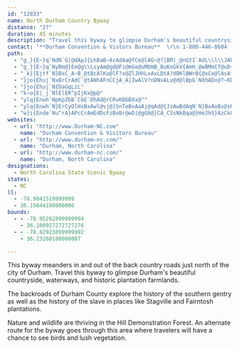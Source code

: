 ```yaml
---
id: "12833"
name: North Durham Country Byway
distance: "27"
duration: 45 minutes
description: "Travel this byway to glimpse Durham's beautiful countryside, waterways, and historic plantation farmlands."
contact: "**Durham Convention & Vistors Bureau**  \r\n 1-800-446-8604  \r\n [Send E-mail](mailto:visitorinfo@durham-cvb.com )  \r\n\r\n"
path:
  - "g_}{E~}q`NdN`G|@dApJ{LhBaB~AcAdAa@fCe@lAG~@?|BR|_@nGtI`AdL\\l\\JAhNYrDy@nFMjCVtH]zRN`GTzB`@dAt@~@|JxGvBdBb@l@pA~C\\`BlAtLzAzC`T`ZdPdOh@~@h@xATdBH`Bc@jEu@fEg@jBiArC{AzFaAdFQtCHlFt@bRdAlMb@lCXt@t@vAfZdYf@Vh@?z@E`KmBzDy@hEqAh@YxAmAl@gAd@eAr@yCp@wBvC}D|EwCrCk@lBJvIpDfn@tO|At@tAdA|@jAxBxDbE|Ib@jA"
  - "g_}{E~}q`NyBm@}Ee@g\\LsyAm@gd@Fi@mGe@uMUmB_BuKoGkV{AmH_@wBMmCf@uD~@yBnAyAlE_C|@u@hAkBxA_F`AsERyB?sC[yBs@iCg@eAaAmA{EwCo@e@i@o@kAsCaEuNyAgPoA}GIiBE{ATgH]oK@aSIsA_@wAsAaCaHmH_BoCwAsDKeCHgChBmIPyCEoNy@wUAsCDw@dB}MHmFLuBVoB^uAfBeFb@gBn@sK@iCqAoO?wB`@sCbEcRl@{AnA_C|@eCrBoMbDxAfZfHbCx@fDlCfK|LrC|BpGfCbClA`JxGrBlAbg@fQhCfArBxArFdGbDlCbB~@jHzBxBz@`JxG"
  - "_k}{Ejtf`N}BxC_A~B_@tBcAlKu@lF?x@ZlJHhLxAxLDtA?dBKlBWrB{@xCe@lAsAfByAjAy`@bU_A|@gIjKsAbA|DFfFd@t@j@|@~@lHbPj@~Ax@hCdNph@hB`FjBxBrGlFh@l@bApBdA|CJv@FzATdCXx@Y^o@^_@dCCl@Xl@lAvAnBnl@~Dtq@@fAMpC"
  - "}jo{Ehuj`NxBrCrAdC`@tANhAFnCCjA_A|IwAlV?nDNxALv@d@lBpG`NXhADx@?~KDpBvB|VhBjQdArElEbOh@~AjFfLdAbGvBpN"
  - "}jo{Ehuj`N{DaGqLiL"
  - "k~o{E|_j`NlElER^pIjKx@p@"
  - "ylq{Enwh`NpKpZbB`CbE`DhAd@rCRvKBbBXx@^"
  - "ylq{Enwh`N}ErCyOlHsBxAwl@vj@}SnTeBxAaAj@qAd@{JzAwBdAqN`N}BxAoBx@sKzDkCx@{IjA_CyA}A_ByA_CYq@c@oBsBkUD_CrAeFA_Bc@aBi@s@gKmHc@yA_@e@aJgBiBwAo@{@aDuNKs@?k@RgBnAeEtD{EXe@Nk@BgAIgFOeCy@iCoEcFgAaBe@wA}@oFe@sBcFmGcAs@u@YkCYup@f@{DKeFo@gJyCsHwAca@{BcQsDkBg@cBw@"
  - "w}i{Ende`Nu^rA}APcCrAmEdDcFzBoBr@wD|@gGb@}CA_CSsNkBqa@}HeJhS}AzCkQbZmDlFyE`EyMnKuA|@o[jOkRxK"
websites:
  - url: "http://www.Durham-NC.com"
    name: "Durham Convention & Visitors Bureau"
  - url: "http://www.durham-nc.com/"
    name: "Durham, North Carolina"
  - url: "http://www.durham-nc.com/"
    name: "Durham, North Carolina"
designations:
  - North Carolina State Scenic Byway
states:
  - NC
ll:
  - -78.9041519999999
  - 36.19844100000006
bounds:
  - - -78.95262899999994
    - 36.100927272727276
  - - -78.82923899999992
    - 36.23268100000007

---
```


This byway meanders in and out of the back country roads just
north of the city of Durham. Travel this byway to glimpse Durham's beautiful countryside, waterways, and historic plantation farmlands.

The backroads of Durham County explore the history of the
southern gentry as well as the history of the slave in places like Stagville and Fairntosh plantations.

Nature and wildlife are thriving in the Hill Demonstration
Forest. An alternate route for the byway goes through this area where travelers will have a chance to see birds and lush
vegetation.
